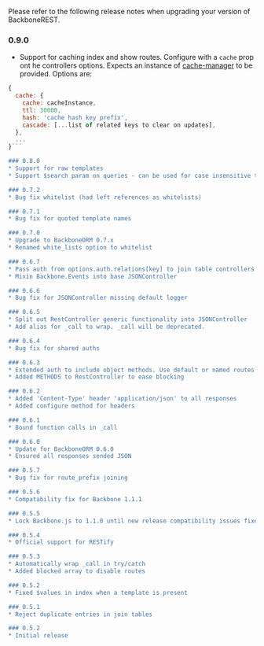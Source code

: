 Please refer to the following release notes when upgrading your version of BackboneREST.

### 0.9.0
* Support for caching index and show routes. Configure with a `cache` prop ont he controllers options. Expects an instance of [cache-manager](https://github.com/BryanDonovan/node-cache-manager) to be provided. Options are: 
```javascript
{
  cache: {
    cache: cacheInstance, 
    ttl: 30000, 
    hash: 'cache hash key prefix', 
    cascade: [...list of related keys to clear on updates],
  }, 
  ...
}```

### 0.8.0
* Support for raw templates
* Support $search param on queries - can be used for case insensitive text matching with mongo / sql dbs. Translates to $like or $regex operator for sql / mongo respectively. Examines the model type to find its db.

### 0.7.2
* Bug fix whitelist (had left references as whitelists)

### 0.7.1
* Bug fix for quoted template names

### 0.7.0
* Upgrade to BackboneORM 0.7.x
* Renamed white_lists option to whitelist

### 0.6.7
* Pass auth from options.auth.relations[key] to join table controllers when defined for individual access
* Mixin Backbone.Events into base JSONController

### 0.6.6
* Bug fix for JSONController missing default logger

### 0.6.5
* Split out RestController generic functionality into JSONController
* Add alias for _call to wrap. _call will be deprecated.

### 0.6.4
* Bug fix for shared auths

### 0.6.3
* Extended auth to include object methods. Use default or named routes
* Added METHODS to RestController to ease blocking

### 0.6.2
* Added 'Content-Type' header 'application/json' to all responses
* Added configure method for headers

### 0.6.1
* Bound function calls in _call

### 0.6.0
* Update for BackboneORM 0.6.0
* Ensured all responses sended JSON

### 0.5.7
* Bug fix for route_prefix joining

### 0.5.6
* Compatability fix for Backbone 1.1.1

### 0.5.5
* Lock Backbone.js to 1.1.0 until new release compatibility issues fixed

### 0.5.4
* Official support for RESTify

### 0.5.3
* Automatically wrap _call in try/catch
* Added blocked array to disable routes

### 0.5.2
* Fixed $values in index when a template is present

### 0.5.1
* Reject duplicate entries in join tables

### 0.5.2
* Initial release
